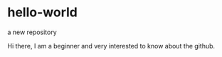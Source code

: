 # hello-world
a new repository


Hi there,
I am a beginner and very interested to know about the github.
